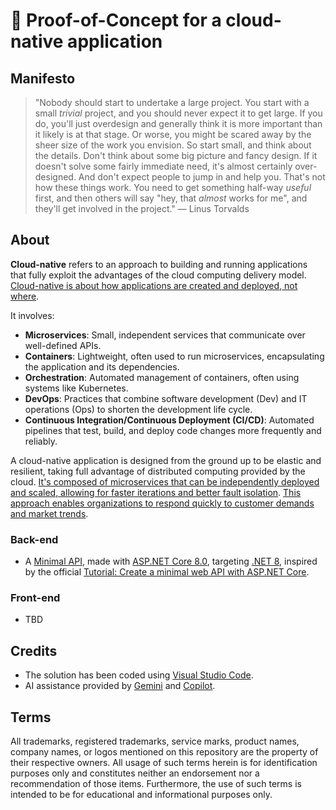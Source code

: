 # 🧪 Proof-of-Concept for a cloud-native application

## Manifesto

> "Nobody should start to undertake a large project. You start with a small _trivial_ project, and you should never expect it to get large. If you do, you'll just overdesign and generally think it is more important than it likely is at that stage. Or worse, you might be scared away by the sheer size of the work you envision. So start small, and think about the details. Don't think about some big picture and fancy design. If it doesn't solve some fairly immediate need, it's almost certainly over-designed. And don't expect people to jump in and help you. That's not how these things work. You need to get something half-way _useful_ first, and then others will say "hey, that _almost_ works for me", and they'll get involved in the project." — Linus Torvalds

## About

**Cloud-native** refers to an approach to building and running applications that fully exploit the advantages of the cloud computing delivery model. [Cloud-native is about how applications are created and deployed, not where](https://www.ibm.com/topics/cloud-native).

It involves:

- **Microservices**: Small, independent services that communicate over well-defined APIs.
- **Containers**: Lightweight, often used to run microservices, encapsulating the application and its dependencies.
- **Orchestration**: Automated management of containers, often using systems like Kubernetes.
- **DevOps**: Practices that combine software development (Dev) and IT operations (Ops) to shorten the development life cycle.
- **Continuous Integration/Continuous Deployment (CI/CD)**: Automated pipelines that test, build, and deploy code changes more frequently and reliably.

A cloud-native application is designed from the ground up to be elastic and resilient, taking full advantage of distributed computing provided by the cloud. [It's composed of microservices that can be independently deployed and scaled, allowing for faster iterations and better fault isolation](https://cloud.google.com/learn/what-is-cloud-native). [This approach enables organizations to respond quickly to customer demands and market trends](https://aws.amazon.com/what-is/cloud-native/).

### Back-end

- A [Minimal API](https://learn.microsoft.com/en-us/aspnet/core/fundamentals/minimal-apis?view=aspnetcore-8.0), made with [ASP.NET Core 8.0](https://learn.microsoft.com/en-us/aspnet/core/release-notes/aspnetcore-8.0?view=aspnetcore-8.0), targeting [.NET 8](https://learn.microsoft.com/en-us/dotnet/core/whats-new/dotnet-8), inspired by the official [Tutorial: Create a minimal web API with ASP.NET Core](https://learn.microsoft.com/en-us/aspnet/core/tutorials/min-web-api?view=aspnetcore-8.0&tabs=visual-studio-code).

### Front-end

- TBD

## Credits

- The solution has been coded using [Visual Studio Code](https://code.visualstudio.com/).
- AI assistance provided by [Gemini](https://gemini.google.com/) and [Copilot](https://copilot.microsoft.com/).

## Terms

All trademarks, registered trademarks, service marks, product names, company names, or logos mentioned on this repository are the property of their respective owners. All usage of such terms herein is for identification purposes only and constitutes neither an endorsement nor a recommendation of those items. Furthermore, the use of such terms is intended to be for educational and informational purposes only.
